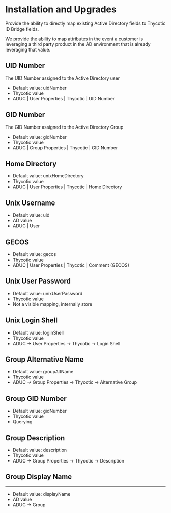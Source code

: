 [title]: # (Attribute Mapping)
[tags]: # (panel)
[priority]: # (6)
# Installation and Upgrades

Provide the ability to directly map existing Active Directory fields to Thycotic ID Bridge fields.

We provide the ability to map attributes in the event a customer is leveraging a third party product in the AD environment that is already leveraging that value.

## UID Number

The UID Number assigned to the Active Directory user

* Default value: uidNumber
* Thycotic value
* ADUC | User Properties | Thycotic | UID Number

## GID Number

The GID Number assigned to the Active Directory Group

* Default value: gidNumber
* Thycotic value
* ADUC | Group Properties | Thycotic | GID Number

## Home Directory

* Default value: unixHomeDirectory
* Thycotic value
* ADUC | User Properties | Thycotic | Home Directory

## Unix Username

* Default value: uid
* AD value
* ADUC | User

## GECOS

* Default value: gecos
* Thycotic value
* ADUC | User Properties | Thycotic | Comment (GECOS)

## Unix User Password

* Default value: unixUserPassword
* Thycotic value
* Not a visible mapping, internally store

## Unix Login Shell

* Default value: loginShell
* Thycotic value
* ADUC → User Properties → Thycotic → Login Shell

## Group Alternative Name

* Default value: groupAltName
* Thycotic value
* ADUC → Group Properties → Thycotic → Alternative Group

## Group GID Number

* Default value: gidNumber
* Thycotic value
* Querying

## Group Description

* Default value: description
* Thycotic value
* ADUC → Group Properties → Thycotic → Description

## Group Display Name
------------------

* Default value: displayName
* AD value
* ADUC → Group
